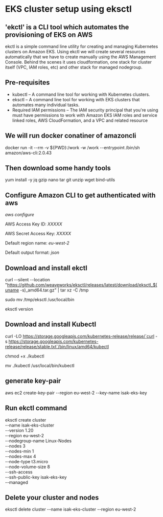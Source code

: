 # EKS cluster setup using eksctl

## 'ekctl' is a CLI tool which automates the provisioning of EKS on AWS
ekctl is a simple command line utility for creating and managing Kubernetes clusters on Amazon EKS. Using ekctl we will create several resources automatically that we have to create manually using the AWS Management Console. Behind the scenes it uses cloudformation, one stack for cluster itself (VPC, IAM roles, etc) and other stack for managed nodegroup.

## Pre-requisites
* kubectl – A command line tool for working with Kubernetes clusters.
* eksctl – A command line tool for working with EKS clusters that automates many individual tasks. 
* Required IAM permissions – The IAM security principal that you're using must have permissions to work with Amazon EKS IAM roles and service linked roles, AWS CloudFormation, and a VPC and related resource



## We will run docker conatiner of amazoncli
docker run -it --rm -v ${PWD}:/work -w /work --entrypoint /bin/sh amazon/aws-cli:2.0.43

## Then download some handy tools 
yum install -y jq gzip nano tar git unzip wget bind-utils

## Configure Amazon CLI to get authenticated with aws

*aws configure*

AWS Access Key ID: *XXXXX*

AWS Secret Access Key: *XXXXX*

Default region name: *eu-west-2*

Default output format: *json*

## Download and install ekctl
curl --silent --location "https://github.com/weaveworks/eksctl/releases/latest/download/eksctl_$(uname -s)_amd64.tar.gz" | tar xz -C /tmp

sudo mv /tmp/eksctl /usr/local/bin

eksctl version

## Download and install Kubectl

curl -LO https://storage.googleapis.com/kubernetes-release/release/`curl -s https://storage.googleapis.com/kubernetes-release/release/stable.txt`/bin/linux/amd64/kubectl

chmod +x ./kubectl

mv ./kubectl /usr/local/bin/kubectl

## generate key-pair 

aws ec2 create-key-pair --region eu-west-2 --key-name isak-eks-key

## Run ekctl command

eksctl create cluster \
  --name isak-eks-cluster \
  --version 1.20 \
  --region eu-west-2 \
  --nodegroup-name Linux-Nodes \
  --nodes 3 \
  --nodes-min 1 \
  --nodes-max 4 \
  --node-type t3.micro \
  --node-volume-size 8 \
  --ssh-access \
  --ssh-public-key isak-eks-key \
  --managed



## Delete your cluster and nodes

eksctl delete cluster --name isak-eks-cluster --region eu-west-2